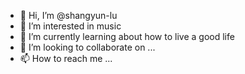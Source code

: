 - 👋 Hi, I’m @shangyun-lu
- 👀 I’m interested in music
- 🌱 I’m currently learning about how to live a good life
- 💞️ I’m looking to collaborate on ...
- 📫 How to reach me ...

<!---
shangyun-lu/shangyun-lu is a ✨ special ✨ repository because its `README.md` (this file) appears on your GitHub profile.
You can click the Preview link to take a look at your changes.
--->
